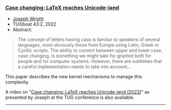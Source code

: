 

### <a href="{{site.baseurl}}/publications/2022-JAW-TUB-tb134wright-case.pdf">Case changing: LaTeX reaches Unicode-land</a>

+ [Joseph Wright]({{site.baseurl}}/about/team/#jospeh-wright)
+ TUGboat 43:2, 2022 
+ Abstract:
> The concept of letters having case is familiar to speakers of several languages, most obviously those from Europe using Latin, Greek or Cyrillic scripts. The ability to convert between upper and lower case, case changing, is something we might take for granted both for people and for computer systems. However, there are subtleties that a careful implementation needs to take into account...

This paper describes the new kernel mechanisms to manage this complexity.

A video on "[Case changing: LaTeX reaches Unicode-land (2022)](https://www.youtube.com/watch?v=zT6OKygUqRU)" as presented by Joseph at the TUG conference is also available.


***


